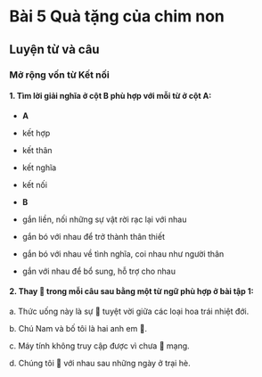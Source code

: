 # Bài 5 Quà tặng của chim non

## Luyện từ và câu

### Mở rộng vốn từ Kết nối

#### 1.  Tìm lời giải nghĩa ở cột B phù hợp với mỗi từ ở cột A:

*   **A**
  *   kết hợp
  *   kết thân
  *   kết nghĩa
  *   kết nối

*   **B**
  *   gắn liền, nối những sự vật rời rạc lại với nhau
  *   gắn bó với nhau để trở thành thân thiết
  *   gắn bó với nhau về tình nghĩa, coi nhau như người thân
  *   gắn với nhau để bổ sung, hỗ trợ cho nhau

#### 2.  Thay 🌸 trong mỗi câu sau bằng một từ ngữ phù hợp ở bài tập 1:
a. Thức uống này là sự 🌸 tuyệt vời giữa các loại hoa trái nhiệt đới.

b. Chú Nam và bố tôi là hai anh em 🌸.

c. Máy tính không truy cập được vì chưa 🌸 mạng.

d. Chúng tôi 🌸 với nhau sau những ngày ở trại hè.
